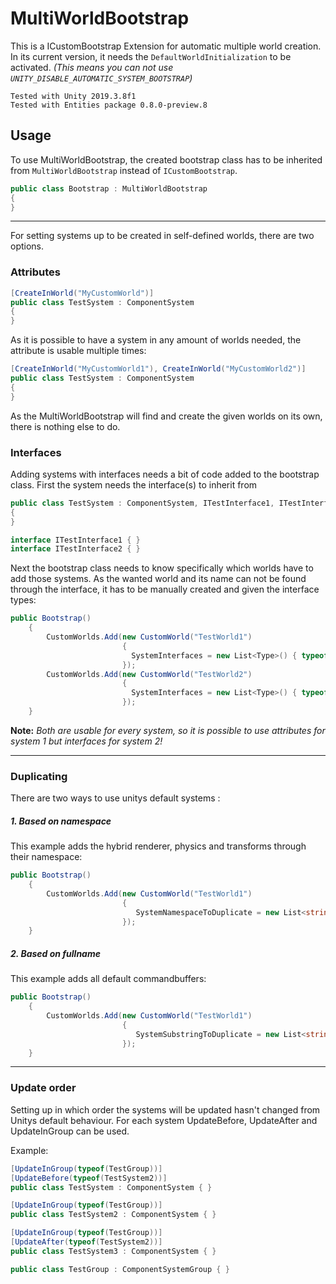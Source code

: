 
# MultiWorldBootstrap

This is a ICustomBootstrap Extension for automatic multiple world creation. 
In its current version, it needs the `DefaultWorldInitialization` to be activated. 
*(This means you can not use `UNITY_DISABLE_AUTOMATIC_SYSTEM_BOOTSTRAP`)*
```
Tested with Unity 2019.3.8f1
Tested with Entities package 0.8.0-preview.8
```

## Usage

To use MultiWorldBootstrap, the created bootstrap class has to be inherited from `MultiWorldBootstrap` instead of `ICustomBootstrap`.
```csharp
public class Bootstrap : MultiWorldBootstrap
{
}
```
---
For setting systems up to be created in self-defined worlds, there are two options.

### Attributes
```csharp
[CreateInWorld("MyCustomWorld")]
public class TestSystem : ComponentSystem
{ 
}
```
As it is possible to have a system in any amount of worlds needed, the attribute is usable multiple times:
```csharp
[CreateInWorld("MyCustomWorld1"), CreateInWorld("MyCustomWorld2")]
public class TestSystem : ComponentSystem
{ 
}
```
As the MultiWorldBootstrap will find and create the given worlds on its own, there is nothing else to do.
### Interfaces
Adding systems with interfaces needs a bit of code added to the bootstrap class.
First the system needs the interface(s) to inherit from
```csharp
public class TestSystem : ComponentSystem, ITestInterface1, ITestInterface2
{ 
}

interface ITestInterface1 { }
interface ITestInterface2 { }
```
Next the bootstrap class needs to know specifically which worlds have to add those systems.
As the wanted world and its name can not be found through the interface, it has to be manually created and given the interface types:
```csharp
public Bootstrap()
    {
        CustomWorlds.Add(new CustomWorld("TestWorld1")
                         {
                           SystemInterfaces = new List<Type>() { typeof(ITestInterface1) }
                         });
        CustomWorlds.Add(new CustomWorld("TestWorld2")
                         {
                           SystemInterfaces = new List<Type>() { typeof(ITestInterface2) }
                         });
    }
```
**Note:** *Both are usable for every system, so it is possible to use attributes for system 1 but interfaces for system 2!*

---
### Duplicating 
There are two ways to use unitys default systems :

##### 1. Based on namespace 
This example adds the hybrid renderer, physics and transforms through their namespace:
```csharp
public Bootstrap()
    {
        CustomWorlds.Add(new CustomWorld("TestWorld1")
                         {
                            SystemNamespaceToDuplicate = new List<string>() { "Unity.Transform", "Unity.Rendering", "Unity.Physics" }
                         });
    }
```
##### 2. Based on fullname 
This example adds all default commandbuffers:
```csharp
public Bootstrap()
    {
        CustomWorlds.Add(new CustomWorld("TestWorld1")
                         {
                            SystemSubstringToDuplicate = new List<string>{ "CommandBuffer"} 
                         });
    }
```
---
### Update order
Setting up in which order the systems will be updated hasn't changed from Unitys default behaviour.
For each system UpdateBefore, UpdateAfter and UpdateInGroup can be used.

Example:
```csharp
[UpdateInGroup(typeof(TestGroup))]
[UpdateBefore(typeof(TestSystem2))]
public class TestSystem : ComponentSystem { }

[UpdateInGroup(typeof(TestGroup))]
public class TestSystem2 : ComponentSystem { }

[UpdateInGroup(typeof(TestGroup))]
[UpdateAfter(typeof(TestSystem2))]
public class TestSystem3 : ComponentSystem { }

public class TestGroup : ComponentSystemGroup { }
```
